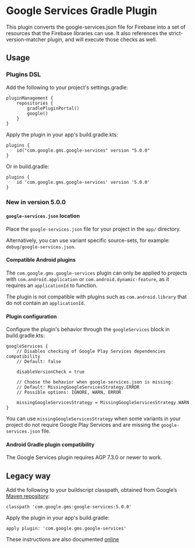 # Google Services Gradle Plugin

This plugin converts the google-services.json file for Firebase into a set of resources that the Firebase libraries can use. It also references the strict-version-matcher plugin, and will execute those checks as well.

## Usage

### Plugins DSL

Add the following to your project's settings.gradle:

```
pluginManagement {
    repositories {
        gradlePluginPortal()
        google()
    }
}
```

Apply the plugin in your app's build.gradle.kts:

```
plugins {
    id("com.google.gms.google-services" version "5.0.0"
}
```

Or in build.gradle:
```
plugins {
    id 'com.google.gms.google-services' version '5.0.0'
}
```

### New in version 5.0.0 

#### `google-services.json` location

Place the `google-services.json` file for your project in the `app/` directory.

Alternatively, you can use variant specific source-sets, for example: 
`debug/google-services.json`.

#### Compatible Android plugins

The `com.google.gms.google-services` plugin can only be applied to projects with 
`com.android.application` or `com.android.dynamic-feature`, as it requires an `applicationId` 
to function.

The plugin is not compatible with plugins such as `com.android.library` that do not 
contain an `applicationId`.

#### Plugin configuration

Configure the plugin's behavior through the `googleServices` block in build.gradle.kts:

```
googleServices {
    // Disables checking of Google Play Services dependencies compatibility
    // Default: false
    
    disableVersionCheck = true 
    
    // Choose the behavior when google-services.json is missing:
    // Default: MissingGoogleServicesStrategy.ERROR
    // Possible options: IGNORE, WARN, ERROR  
    
    missingGoogleServicesStrategy = MissingGoogleServicesStrategy.WARN
}
```

You can use `missingGoogleServicesStrategy` when some variants in your project
do not require Google Play Services and are missing the `google-services.json` file.

#### Android Gradle plugin compatibility

The Google Services plugin requires AGP 7.3.0 or newer to work. 

## Legacy way

Add the following to your buildscript classpath, obtained from Google’s
[Maven repository](//developer.android.com/studio/build/dependencies#google-maven):

```
classpath 'com.google.gms:google-services:5.0.0'
```

Apply the plugin in your app's build.gradle:

```
apply plugin: 'com.google.gms.google-services'
```

These instructions are also documented
[online](//developers.google.com/android/guides/versioning)
